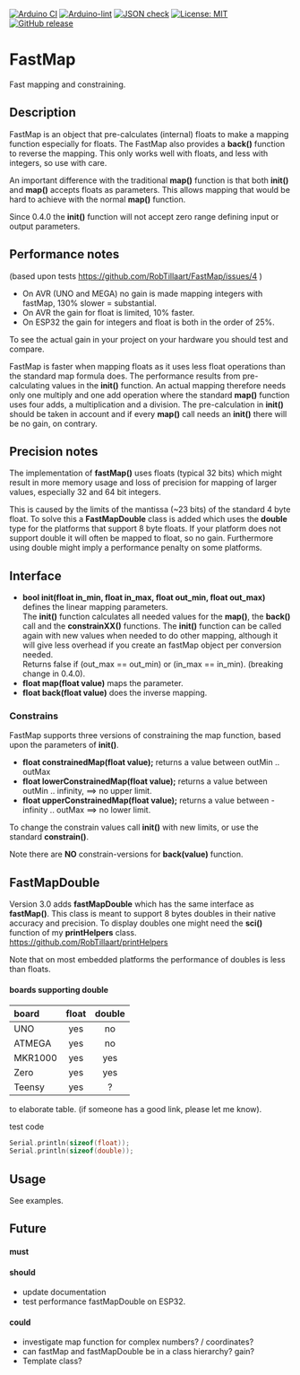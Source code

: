 
[![Arduino CI](https://github.com/RobTillaart/FastMap/workflows/Arduino%20CI/badge.svg)](https://github.com/marketplace/actions/arduino_ci)
[![Arduino-lint](https://github.com/RobTillaart/FastMap/actions/workflows/arduino-lint.yml/badge.svg)](https://github.com/RobTillaart/FastMap/actions/workflows/arduino-lint.yml)
[![JSON check](https://github.com/RobTillaart/FastMap/actions/workflows/jsoncheck.yml/badge.svg)](https://github.com/RobTillaart/FastMap/actions/workflows/jsoncheck.yml)
[![License: MIT](https://img.shields.io/badge/license-MIT-green.svg)](https://github.com/RobTillaart/FastMap/blob/master/LICENSE)
[![GitHub release](https://img.shields.io/github/release/RobTillaart/FastMap.svg?maxAge=3600)](https://github.com/RobTillaart/FastMap/releases)


# FastMap

Fast mapping and constraining.


## Description

FastMap is an object that pre-calculates (internal) floats to make a mapping function especially for floats.
The FastMap also provides a **back()** function to reverse the mapping. 
This only works well with floats, and less with integers, so use with care.

An important difference with the traditional **map()** function is that both **init()** and **map()** 
accepts floats as parameters.
This allows mapping that would be hard to achieve with the normal **map()** function.

Since 0.4.0 the **init()** function will not accept zero range defining input or output parameters. 

## Performance notes

(based upon tests https://github.com/RobTillaart/FastMap/issues/4 )
- On AVR (UNO and MEGA) no gain is made mapping integers with fastMap, 130% slower = substantial.
- On AVR the gain for float is limited, 10% faster.
- On ESP32 the gain for integers and float is both in the order of 25%.

To see the actual gain in your project on your hardware you should test and compare.

FastMap is faster when mapping floats as it uses less float operations than the standard map formula does.
The performance results from pre-calculating values in the  **init()** function.
An actual mapping therefore needs only one multiply and one add operation where the standard **map()** function 
uses four adds, a multiplication and a division.
The pre-calculation in **init()** should be taken in account and if every **map()** call needs an **init()**
there will be no gain, on contrary.


## Precision notes

The implementation of **fastMap()** uses floats (typical 32 bits) which might result in more memory usage 
and loss of precision for mapping of larger values, especially 32 and 64 bit integers.

This is caused by the limits of the mantissa (~23 bits) of the standard 4 byte float.
To solve this a **FastMapDouble** class is added which uses the **double** type for the platforms
that support 8 byte floats. 
If your platform does not support double it will often be mapped to float, so no gain.
Furthermore using double might imply a performance penalty on some platforms.


## Interface

- **bool init(float in_min, float in_max, float out_min, float out_max)** defines the linear mapping parameters.  
The **init()** function calculates all needed values for the **map()**, the **back()** call and the **constrainXX()** functions.
The **init()** function can be called again with new values when needed to do other mapping,
although it will give less overhead if you create an fastMap object per conversion needed.  
Returns false if (out_max == out_min) or (in_max == in_min). (breaking change in 0.4.0).
- **float map(float value)** maps the parameter.
- **float back(float value)** does the inverse mapping.


### Constrains

FastMap supports three versions of constraining the map function, based upon the parameters of **init()**.

- **float constrainedMap(float value);** returns a value between outMin .. outMax
- **float lowerConstrainedMap(float value);** returns a value between outMin .. infinity, ==> no upper limit.
- **float upperConstrainedMap(float value);** returns a value between -infinity .. outMax ==> no lower limit.

To change the constrain values call **init()** with new limits, or use the standard **constrain()**.

Note there are **NO** constrain-versions for **back(value)** function.


## FastMapDouble

Version 3.0 adds **fastMapDouble** which has the same interface as **fastMap()**.
This class is meant to support 8 bytes doubles in their native accuracy and precision. 
To display doubles one might need the **sci()** function of my **printHelpers** class.
https://github.com/RobTillaart/printHelpers

Note that on most embedded platforms the performance of doubles is less than floats.

#### boards supporting double

|  board         |  float  |  double  |
|:---------------|:-------:|:--------:|
|  UNO           |  yes    |  no      |
|  ATMEGA        |  yes    |  no      |
|  MKR1000       |  yes    |  yes     |
|  Zero          |  yes    |  yes     |
|  Teensy        |  yes    |  ?       |

to elaborate table.  (if someone has a good link, please let me know).

test code
```cpp
Serial.println(sizeof(float));
Serial.println(sizeof(double));
```


## Usage

See examples.


## Future

#### must

#### should
- update documentation
- test performance fastMapDouble on ESP32.

#### could
- investigate map function for complex numbers? / coordinates?
- can fastMap and fastMapDouble be in a class hierarchy? gain?
- Template class?



